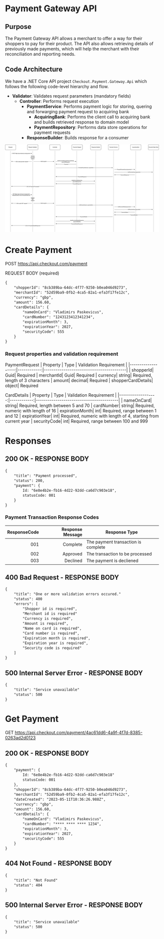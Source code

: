 # Payment Gateway API #

## Purpose
The Payment Gateway API allows a merchant to offer a way for their shoppers to pay for their product. The API also allows retrieving details of previously made payments, which will help the merchant with their reconciliation and reporting needs.

## Code Architecture
We have a .NET Core API project `Checkout.Payment.Gateway.Api` which follows the following code-level hierarchy and flow.
- **Validator**: Validates request parameters (mandatory fields)
    - **Controller**: Performs request execution
        - **PaymentService**: Performs payment logic for storing, quering and forwarging payment request to acquiring bank
            - **AcquiringBank**: Performs the client call to acquiring bank and builds retrieved response to domain model 
            - **PaymentRepository**: Performs data store operations for payment requests
        - **ResponseBuilder**: Builds response for a consumer 

<img src="docs/diagrams/requests-pipeline.png">


# Create Payment
POST https://api.checkout.com/payment

REQUEST BODY (required)
```
{
    "shopperId": "8cb389ba-64dc-4f77-9250-b0ea046d9273",
    "merchantId": "52d59ba9-0fb2-4ca5-82a1-efa3f17fe12c",
    "currency": "gbp",
    "amount": 156.60,
    "cardDetails": {
        "nameOnCard": "Vladimirs Paskevicus",
        "cardNumber": "1243123412341234",
        "expirationMonth": 3,
        "expirationYear": 2027,
        "securityCode": 555
    }
}
```
### Request properties and validation requirement
PaymentRequest
|           Property |        Type |                   Validation Requirement |
|-------------------:|------------:|------------------------------------------|
|           shopperId|         Guid| Required
|          merchantId|         Guid| Required
|            currency|       string| Required, length of 3 characters
|              amount|      decimal| Required
|  shopperCardDetails|       object| Required

CardDetails
|           Property |        Type |                   Validation Requirement |
|-------------------:|------------:|------------------------------------------|
|          nameOnCard|       string| Required, length between 5 and 70
|          cardNumber|       string| Required, numeric with length of 16 
|     expirationMonth|          int| Required, range between 1 and 12
|      expirationYear|          int| Required, numeric with length of 4, starting from current year 
|        securityCode|          int| Required, range between 100 and 999

# Responses
## 200 OK - RESPONSE BODY
```
{
    "title": "Payment processed",
    "status": 200,
    "payment": {
        Id: "6e8e4b2e-fb16-4d22-92dd-ca6d7c903e18",
        statusCode: 001
    }
}
```
### Payment Transaction Response Codes
|       ResponseCode |    Response Message | Response Type                            |
|-------------------:|--------------------:|------------------------------------------|
|                 001|             Complete| The payment transaction is complete
|                 002|             Approved| The transaction to be processed
|                 003|             Declined| The payment is decliened 

## 400 Bad Request - RESPONSE BODY
```
{
	"title": "One or more validation errors occured."
	"status": 400
    "errors": [
        "Shopper id is required",
        "Merchant id is required"
    	"Currency is required",
  		"Amount is required",
    	"Name on card is required",
  		"Card number is required",
    	"Expiration month is required",
  		"Expiration year is required",
    	"Security code is required"
    ]
}
```
## 500 Internal Server Error - RESPONSE BODY
```
{
	"title": "Service unavailable"
	"status": 500
}
```

# Get Payment #
GET https://api.checkout.com/payment/4ac61dd6-4a9f-4f7d-8385-0263ad2d0123

## 200 OK - RESPONSE BODY
```
{
    "payment": {
        Id: "6e8e4b2e-fb16-4d22-92dd-ca6d7c903e18"
        statusCode: 001
    },
    "shopperId": "8cb389ba-64dc-4f77-9250-b0ea046d9273",
    "merchantId": "52d59ba9-0fb2-4ca5-82a1-efa3f17fe12c",
    "dateCreated": "2023-05-11T10:36:26.988Z",
    "currency": "gbp",
    "amount": 156.60,
    "cardDetails": {
        "nameOnCard": "Vladimirs Paskevicus",
        "cardNumber": "**** **** **** 1234",
        "expirationMonth": 3,
        "expirationYear": 2027,
        "securityCode": 555
    }
}
```
## 404 Not Found - RESPONSE BODY
```
{
	"title": "Not Found"
	"status": 404
}
```
## 500 Internal Server Error - RESPONSE BODY
```
{
	"title": "Service unavailable"
	"status": 500
}
```